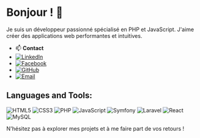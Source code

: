 # Bonjour ! 👋

Je suis un développeur passionné spécialisé en PHP et JavaScript. J'aime créer des applications web performantes et intuitives. 
<!-- 
## 🌱 Compétences

- **Langages** : PHP, JavaScript, HTML, CSS
- **Frameworks** : Laravel, Symfony, React
- **Bases de données** : MySQL
- **Outils** : Git, Composer, npm -->

- 📫 **Contact** 
- [![LinkedIn](https://img.shields.io/badge/LinkedIn-0077B5?style=for-the-badge&logo=linkedin&logoColor=white)](https://www.linkedin.com/in/tendry-rakoto-8685802a7/)
- [![Facebook](https://img.shields.io/badge/Facebook-1877F2?style=for-the-badge&logo=facebook&logoColor=white)](https://web.facebook.com/rayan.andria.92)
- [![GitHub](https://img.shields.io/badge/GitHub-181717?style=for-the-badge&logo=github&logoColor=white)](https://github.com/Tendry-Rkt56)
- [![Email](https://img.shields.io/badge/Email-D14836?style=for-the-badge&logo=gmail&logoColor=white)](mailto:votre.tendryzephyrin@gmail.com)


## Languages and Tools:
![HTML5](https://img.shields.io/badge/HTML5-E34F26?style=for-the-badge&logo=html5&logoColor=white)
![CSS3](https://img.shields.io/badge/CSS3-1572B6?style=for-the-badge&logo=css3&logoColor=white)
![PHP](https://img.shields.io/badge/PHP-777BB4?style=for-the-badge&logo=php&logoColor=white)
![JavaScript](https://img.shields.io/badge/JavaScript-F7DF1E?style=for-the-badge&logo=javascript&logoColor=black)
![Symfony](https://img.shields.io/badge/Symfony-000000?style=for-the-badge&logo=symfony&logoColor=white)
![Laravel](https://img.shields.io/badge/Laravel-FF2D20?style=for-the-badge&logo=laravel&logoColor=white)
![React](https://img.shields.io/badge/React-20232A?style=for-the-badge&logo=react&logoColor=61DAFB)
![MySQL](https://img.shields.io/badge/MySQL-4479A1?style=for-the-badge&logo=mysql&logoColor=white)

N'hésitez pas à explorer mes projets et à me faire part de vos retours !

